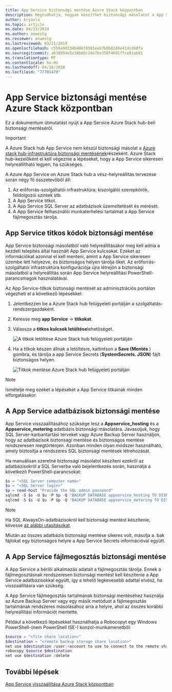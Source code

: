 ```yaml
---
title: App Service biztonsági mentése Azure Stack központban
description: Megtudhatja, hogyan készíthet biztonsági másolatot a App Servicesról Azure Stack hub-on.
author: bryanla
ms.topic: article
ms.date: 04/23/2019
ms.author: anwestg
ms.reviewer: anwestg
ms.lastreviewed: 03/21/2019
ms.openlocfilehash: c559a90234b486f8501eeb7b0b8249e41dcdb8fa
ms.sourcegitcommit: a630894e5a38666c24e7be350f4691ffce81ab81
ms.translationtype: MT
ms.contentlocale: hu-HU
ms.lasthandoff: 04/16/2020
ms.locfileid: "77701479"
---
```

# <a name="back-up-app-service-on-azure-stack-hub"></a>App Service biztonsági mentése Azure Stack központban

Ez a dokumentum útmutatást nyújt a App Service Azure Stack hub-beli biztonsági mentéséről.

> [!IMPORTANT]
> A Azure Stack hub App Service nem készül biztonsági másolat a [Azure stack hub-infrastruktúra biztonsági mentésének](azure-stack-backup-infrastructure-backup.md)részeként. Azure Stack hub-kezelőként el kell végeznie a lépéseket, hogy a App Service sikeresen helyreállítható legyen, ha szükséges.

A Azure App Service on Azure Stack hub a vész-helyreállítás tervezése során négy fő összetevőből áll:
1. Az erőforrás-szolgáltatói infrastruktúra; kiszolgálói szerepkörök, feldolgozói szintek stb. 
2. A App Service titkot.
3. A App Service SQL Server az adatbázisok üzemeltetését és mérését.
4. A App Service felhasználói munkaterhelési tartalmat a App Service fájlmegosztás tárolja.

## <a name="back-up-app-service-secrets"></a>App Service titkos kódok biztonsági mentése
App Service biztonsági másolatból való helyreállításakor meg kell adnia a kezdeti telepítés által használt App Service kulcsokat. Ezeket az információkat azonnal el kell menteni, amint a App Service sikeresen üzembe lett helyezve, és biztonságos helyen tárolja őket. Az erőforrás-szolgáltatói infrastruktúra konfigurációja újra létrejön a biztonsági másolatból a helyreállítás során App Service helyreállítási PowerShell-parancsmagok használatával.

Az App Service-titkok biztonsági mentését az adminisztrációs portálon végezheti el a következő lépésekkel: 

1. Jelentkezzen be a Azure Stack hub felügyeleti portálján a szolgáltatás-rendszergazdaként.

2. Keresse meg **app Service** -> **titkokat**. 

3. Válassza a **titkos kulcsok letöltése**lehetőséget.

   ![A titkok letöltése Azure Stack hub felügyeleti portálján](./media/app-service-back-up/download-secrets.png)

4. Ha a titkok készen állnak a letöltésre, kattintson a **Save (Mentés** ) gombra, és tárolja a app Service Secrets (**SystemSecrets. JSON**) fájlt biztonságos helyen. 

   ![Titkok mentése Azure Stack hub felügyeleti portálján](./media/app-service-back-up/save-secrets.png)

> [!NOTE]
> Ismételje meg ezeket a lépéseket a App Service titkainak minden elforgatásakor.

## <a name="back-up-the-app-service-databases"></a>A App Service adatbázisok biztonsági mentése
App Service visszaállításához szüksége lesz a **Appservice_hosting** és a **Appservice_metering** adatbázis biztonsági másolatára. Javasoljuk, hogy SQL Server-karbantartási terveket vagy Azure Backup Server használjon, hogy az adatbázisok biztonsági mentése és biztonságos mentése rendszeresen megtörténjen. Azonban minden olyan módszer használható, amely biztosítja a rendszeres SQL biztonsági mentések létrehozását.

Ha manuálisan szeretné biztonsági másolatot készíteni ezekről az adatbázisokról a SQL Serverba való bejelentkezés során, használja a következő PowerShell-parancsokat:

  ```powershell
  $s = "<SQL Server computer name>"
  $u = "<SQL Server login>" 
  $p = read-host "Provide the SQL admin password"
  sqlcmd -S $s -U $u -P $p -Q "BACKUP DATABASE appservice_hosting TO DISK = '<path>\hosting.bak'"
  sqlcmd -S $s -U $u -P $p -Q "BACKUP DATABASE appservice_metering TO DISK = '<path>\metering.bak'"
  ```

> [!NOTE]
> Ha SQL AlwaysOn-adatbázisokról kell biztonsági mentést készítenie, kövesse [az alábbi utasításokat](https://docs.microsoft.com/sql/database-engine/availability-groups/windows/configure-backup-on-availability-replicas-sql-server?view=sql-server-2017). 

Miután az összes adatbázis biztonsági mentése sikeres volt, másolja a. bak fájlokat egy biztonságos helyre a App Service Secrets információval együtt.

## <a name="back-up-the-app-service-file-share"></a>A App Service fájlmegosztás biztonsági mentése
A App Service a bérlői alkalmazás adatait a fájlmegosztás tárolja. Ennek a fájlmegosztásnak rendszeresen biztonsági mentést kell készítenie a App Service adatbázisokkal együtt, így a lehető legkevesebb adattal elvész, ha visszaállításra van szükség.

A App Service fájlmegosztás tartalmának biztonsági mentéséhez használja az Azure Backup Server vagy egy másik metódust a fájlmegosztás tartalmának rendszeres másolásához arra a helyre, ahol az összes korábbi helyreállítási információt mentette.

Például a következő lépésekkel használhatja a Robocopyt egy Windows PowerShell-(nem PowerShell ISE-) konzol-munkamenetből:

```powershell
$source = "<file share location>"
$destination = "<remote backup storage share location>"
net use $destination /user:<account to use to connect to the remote share in the format of domain\username> *
robocopy $source $destination
net use $destination /delete
```

## <a name="next-steps"></a>További lépések
[App Service visszaállítása Azure Stack központban](app-service-recover.md)